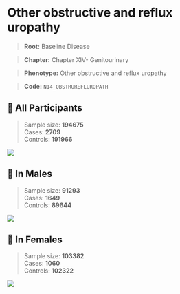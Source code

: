 # Other obstructive and reflux uropathy

> **Root:** Baseline Disease  

> **Chapter:** Chapter XIV- Genitourinary  

> **Phenotype:** Other obstructive and reflux uropathy  

> **Code:** `N14_OBSTRUREFLUROPATH`

## 🧪 All Participants  
> Sample size: **194675**  
> Cases: **2709**  
> Controls: **191966**
<img src="/Disease/Figures/ALL/Incidence/N14_OBSTRUREFLUROPATH.png"/>
<CsvTable src="/Disease/Data/ALL/Incidence/COX_N14_OBSTRUREFLUROPATH.csv" label="🔍 View full results" />

## 👨 In Males  
> Sample size: **91293**  
> Cases: **1649**  
> Controls: **89644**
<img src="/Disease/Figures/Male/Incidence/N14_OBSTRUREFLUROPATH.png"/>
<CsvTable src="/Disease/Data/Male/Incidence/COX_N14_OBSTRUREFLUROPATH.csv" label="🔍 View full results" />

## 👩 In Females  
> Sample size: **103382**  
> Cases: **1060**  
> Controls: **102322**
<img src="/Disease/Figures/Female/Incidence/N14_OBSTRUREFLUROPATH.png"/>
<CsvTable src="/Disease/Data/Female/Incidence/COX_N14_OBSTRUREFLUROPATH.csv" label="🔍 View full results" />
